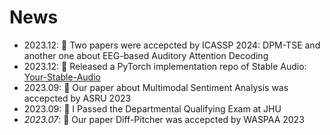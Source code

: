 # News
- 2023.12: 🎉 Two papers were accepcted by ICASSP 2024: DPM-TSE and another one about EEG-based Auditory Attention Decoding
- 2023.12: 🚀 Released a PyTorch implementation repo of Stable Audio: [Your-Stable-Audio](https://github.com/haidog-yaqub/Your-Stable-Audio)
- 2023.09: 🎉 Our paper about Multimodal Sentiment Analysis was accepcted by ASRU 2023
- 2023.09: 🎉 I Passed the Departmental Qualifying Exam at JHU
- *2023.07*: 🎉 Our paper Diff-Pitcher was accepcted by WASPAA 2023
